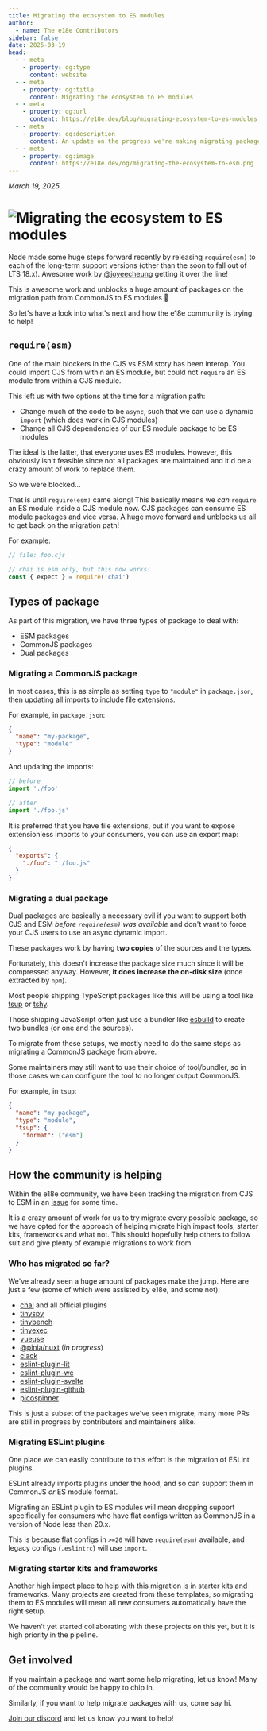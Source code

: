```yaml
---
title: Migrating the ecosystem to ES modules
author:
  - name: The e18e Contributors
sidebar: false
date: 2025-03-19
head:
  - - meta
    - property: og:type
      content: website
  - - meta
    - property: og:title
      content: Migrating the ecosystem to ES modules
  - - meta
    - property: og:url
      content: https://e18e.dev/blog/migrating-ecosystem-to-es-modules
  - - meta
    - property: og:description
      content: An update on the progress we're making migrating packages to ES modules
  - - meta
    - property: og:image
      content: https://e18e.dev/og/migrating-the-ecosystem-to-esm.png
---
```


_March 19, 2025_

# ![Migrating the ecosystem to ES modules](/og/migrating-the-ecosystem-to-esm.png)

Node made some huge steps forward recently by releasing `require(esm)` to each of the long-term support versions (other than the soon to fall out of LTS 18.x). Awesome work by [@joyeecheung](https://bsky.app/profile/joyeecheung.bsky.social) getting it over the line!

This is awesome work and unblocks a huge amount of packages on the migration path from CommonJS to ES modules :tada:

So let's have a look into what's next and how the e18e community is trying to help!

## `require(esm)`

One of the main blockers in the CJS vs ESM story has been interop. You could import CJS from within an ES module, but could not `require` an ES module from within a CJS module.

This left us with two options at the time for a migration path:

- Change much of the code to be `async`, such that we can use a dynamic `import` (which does work in CJS modules)
- Change all CJS dependencies of our ES module package to be ES modules

The ideal is the latter, that everyone uses ES modules. However, this obviously isn't feasible since not all packages are maintained and it'd be a crazy amount of work to replace them.

So we were blocked...

That is until `require(esm)` came along! This basically means we _can_ `require` an ES module inside a CJS module now. CJS packages can consume ES module packages and vice versa. A huge move forward and unblocks us all to get back on the migration path!

For example:

```ts
// file: foo.cjs

// chai is esm only, but this now works!
const { expect } = require('chai')
```

## Types of package

As part of this migration, we have three types of package to deal with:

- ESM packages
- CommonJS packages
- Dual packages

### Migrating a CommonJS package

In most cases, this is as simple as setting `type` to `"module"` in `package.json`, then updating all imports to include file extensions.

For example, in `package.json`:

```json
{
  "name": "my-package",
  "type": "module"
}
```

And updating the imports:

```ts
// before
import './foo'

// after
import './foo.js'
```

It is preferred that you have file extensions, but if you want to expose extensionless imports to your consumers, you can use an export map:

```json
{
  "exports": {
    "./foo": "./foo.js"
  }
}
```

### Migrating a dual package

Dual packages are basically a necessary evil if you want to support both CJS and ESM _before `require(esm)` was available_ and don't want to force your CJS users to use an async dynamic import.

These packages work by having **two copies** of the sources and the types.

Fortunately, this doesn't increase the package size much since it will be compressed anyway. However, **it does increase the on-disk size** (once extracted by `npm`).

Most people shipping TypeScript packages like this will be using a tool like [tsup](https://github.com/egoist/tsup) or [tshy](https://github.com/isaacs/tshy).

Those shipping JavaScript often just use a bundler like [esbuild](https://github.com/evanw/esbuild) to create two bundles (or one and the sources).

To migrate from these setups, we mostly need to do the same steps as migrating a CommonJS package from above.

Some maintainers may still want to use their choice of tool/bundler, so in those cases we can configure the tool to no longer output CommonJS.

For example, in `tsup`:

```json
{
  "name": "my-package",
  "type": "module",
  "tsup": {
    "format": ["esm"]
  }
}
```

## How the community is helping

Within the e18e community, we have been tracking the migration from CJS to ESM in an [issue](https://github.com/e18e/ecosystem-issues/issues/129) for some time.

It is a crazy amount of work for us to try migrate every possible package, so we have opted for the approach of helping migrate high impact tools, starter kits, frameworks and what not. This should hopefully help others to follow suit and give plenty of example migrations to work from.

### Who has migrated so far?

We've already seen a huge amount of packages make the jump. Here are just a few (some of which were assisted by e18e, and some not):

- [chai](https://github.com/chaijs/chai) and all official plugins
- [tinyspy](https://github.com/tinylibs/tinyspy)
- [tinybench](https://github.com/tinylibs/tinybench)
- [tinyexec](https://github.com/tinylibs/tinyexec)
- [vueuse](https://github.com/vueuse/vueuse)
- [@pinia/nuxt](https://github.com/vuejs/pinia) (_in progress_)
- [clack](https://github.com/bombshell-dev/clack)
- [eslint-plugin-lit](https://github.com/43081j/eslint-plugin-lit)
- [eslint-plugin-wc](https://github.com/43081j/eslint-plugin-wc)
- [eslint-plugin-svelte](https://github.com/sveltejs/eslint-plugin-svelte)
- [eslint-plugin-github](https://github.com/github/eslint-plugin-github)
- [picospinner](https://github.com/tinylibs/picospinner)

This is just a subset of the packages we've seen migrate, many more PRs are still in progress by contributors and maintainers alike.

### Migrating ESLint plugins

One place we can easily contribute to this effort is the migration of ESLint plugins.

ESLint already imports plugins under the hood, and so can support them in CommonJS _or_ ES module format.

Migrating an ESLint plugin to ES modules will mean dropping support specifically for consumers who have flat configs written as CommonJS in a version of Node less than 20.x.

This is because flat configs in `>=20` will have `require(esm)` available, and legacy configs (`.eslintrc`) will use `import`.

### Migrating starter kits and frameworks

Another high impact place to help with this migration is in starter kits and frameworks. Many projects are created from these templates, so migrating them to ES modules will mean all new consumers automatically have the right setup.

We haven't yet started collaborating with these projects on this yet, but it is high priority in the pipeline.

## Get involved

If you maintain a package and want some help migrating, let us know! Many of the community would be happy to chip in.

Similarly, if you want to help migrate packages with us, come say hi.

[Join our discord](https://chat.e18e.dev) and let us know you want to help!
